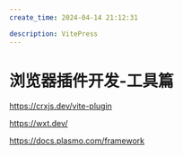 ```yaml
---
create_time: 2024-04-14 21:12:31

description: VitePress
---
```


# 浏览器插件开发-工具篇

https://crxjs.dev/vite-plugin

https://wxt.dev/

https://docs.plasmo.com/framework
